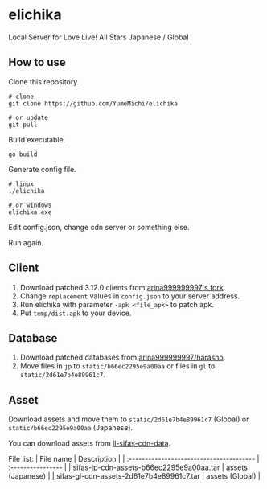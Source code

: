 # elichika

Local Server for Love Live! All Stars Japanese / Global

## How to use
Clone this repository.
```
# clone
git clone https://github.com/YumeMichi/elichika

# or update
git pull
```

Build executable.
```
go build
```

Generate config file.
```
# linux
./elichika

# or windows
elichika.exe
```

Edit config.json, change cdn server or something else.

Run again.

## Client
1. Download patched 3.12.0 clients from [arina999999997's fork](https://github.com/arina999999997/elichika/releases/tag/clients).
2. Change `replacement` values in `config.json` to your server address.
3. Run elichika with parameter `-apk <file_apk>` to patch apk.
4. Put `temp/dist.apk` to your device.

## Database
1. Download patched databases from [arina999999997/harasho](https://github.com/arina999999997/harasho/tree/master/db).
2. Move files in `jp` to `static/b66ec2295e9a00aa` or files in `gl` to `static/2d61e7b4e89961c7`.

## Asset

Download assets and move them to `static/2d61e7b4e89961c7` (Global) or `static/b66ec2295e9a00aa` (Japanese).

You can download assets from [ll-sifas-cdn-data](https://archive.org/download/ll-sifas-cdn-data).

File list:
| File name                                | Description       |
| :--------------------------------------- | :---------------- |
| sifas-jp-cdn-assets-b66ec2295e9a00aa.tar | assets (Japanese) |
| sifas-gl-cdn-assets-2d61e7b4e89961c7.tar | assets (Global)   |
